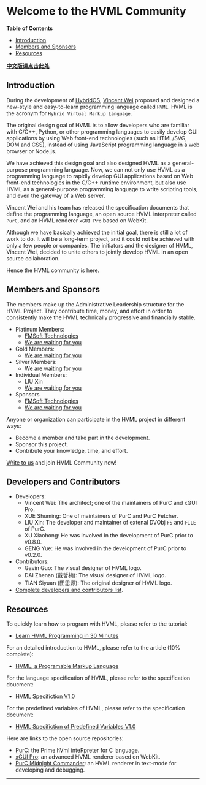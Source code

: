# Welcome to the HVML Community

**Table of Contents**

[//]:# (START OF TOC)

- [Introduction](#introduction)
- [Members and Sponsors](#members-and-sponsors)
- [Resources](#resources)

[//]:# (END OF TOC)

**[中文版请点击此处](profile/README-zh.md)**

## Introduction

During the development of [HybridOS], [Vincent Wei] proposed and designed a new-style and easy-to-learn programming language called `HVML`.
HVML is the acronym for `Hybrid Virtual Markup Language`.

The original design goal of HVML is to allow developers who are familiar with C/C++, Python,
    or other programming languages to easily develop GUI applications by using Web front-end technologies (such as HTML/SVG, DOM and CSS),
    instead of using JavaScript programming language in a web browser or Node.js.

We have achieved this design goal and also designed HVML as a general-purpose programming language.
Now, we can not only use HVML as a programming language to rapidly develop GUI applications based on Web front-end technologies in the C/C++ runtime environment,
    but also use HVML as a general-purpose programming language to write scripting tools, and even the gateway of a Web server.

Vincent Wei and his team has released the specification documents that define the programming language, an open source HVML interpreter called `PurC`,
        and an HVML renderer `xGUI Pro` based on WebKit.

Although we have basically achieved the initial goal, there is still a lot of work to do.
It will be a long-term project, and it could not be achieved with only a few people or companies.
The initiators and the designer of HVML, Vincent Wei, decided to unite others to jointly develop HVML in an open source collaboration.

Hence the HVML community is here.

## Members and Sponsors

The members make up the Administrative Leadership structure for the HVML Project.
They contribute time, money, and effort in order to consistently make the HVML
technically progressive and financially stable.

- Platinum Members:
   - [FMSoft Technologies]
   - [We are waiting for you](https://hvml.fmsoft.cn/contact)
- Gold Members:
   - [We are waiting for you](https://hvml.fmsoft.cn/contact)
- Silver Members:
   - [We are waiting for you](https://hvml.fmsoft.cn/contact)
- Individual Members:
   - LIU Xin
   - [We are waiting for you](https://hvml.fmsoft.cn/contact)
- Sponsors
   - [FMSoft Technologies]
   - [We are waiting for you](https://hvml.fmsoft.cn/contact)

Anyone or organization can participate in the HVML project in different ways:

- Become a member and take part in the development.
- Sponsor this project.
- Contribute your knowledge, time, and effort.

[Write to us](mailto:hvml@fmsoft.cn) and join HVML Community now!

## Developers and Contributors

- Developers:
   - Vincent Wei: The architect; one of the maintainers of PurC and xGUI Pro.
   - XUE Shuming: One of maintainers of PurC and PurC Fetcher.
   - LIU Xin: The developer and maintainer of extenal DVObj `FS` and `FILE` of PurC.
   - XU Xiaohong: He was involved in the development of PurC prior to v0.8.0.
   - GENG Yue: He was involved in the development of PurC prior to v0.2.0.
- Contributors:
   - Gavin Guo: The visual designer of HVML logo.
   - DAI Zhenan (戴哲楠): The visual designer of HVML logo.
   - TIAN Siyuan (田思源): The original designer of HVML logo.
- [Complete developers and contributors list](https://hvml.fmsoft.cn/community#developers).

## Resources

To quickly learn how to program with HVML, please refer to the tutorial:

- [Learn HVML Programming in 30 Minutes](https://github.com/HVML/hvml-docs/blob/master/en/learn-hvml-programming-in-30-minutes-en.md)

For an detailed introduction to HVML, please refer to the article (10% complete):

- [HVML, a Programable Markup Language](https://github.com/HVML/hvml-docs/blob/master/en/an-introduction-to-hvml-en.md)

For the language specification of HVML, please refer to the specification doucment:

- [HVML Specifiction V1.0](https://github.com/HVML/hvml-docs/blob/master/zh/hvml-spec-v1.0-zh.md)

For the predefined variables of HVML, please refer to the specification document:

- [HVML Specifiction of Predefined Variables V1.0](https://github.com/HVML/hvml-docs/blob/master/zh/hvml-spec-predefined-variables-v1.0-zh.md)

Here are links to the open source repositories:

- [PurC](https://github.com/HVML/PurC): the Prime hVml inteRpreter for C language.
- [xGUI Pro](https://github.com/HVML/xGUI-Pro): an advanced HVML renderer based on WebKit.
- [PurC Midnight Commander](https://github.com/HVML/PurC-Midnight-Commander): an HVML renderer in text-mode for developing and debugging.

---

[Beijing FMSoft Technologies Co., Ltd.]: https://www.fmsoft.cn
[FMSoft Technologies]: https://www.fmsoft.cn
[FMSoft]: https://www.fmsoft.cn
[HybridOS]: https://hybridos.fmsoft.cn

[HVML]: https://github.com/HVML
[MiniGUI]: http:/www.minigui.com
[WebKit]: https://webkit.org

[Vincent Wei]: https://github.com/VincentWei


